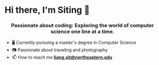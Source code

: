 <h1 ">Hi there, I'm Siting 👋</h1>
<h3 align="center">Passionate about coding: Exploring the world of computer science one line at a time.</h3>

- 🖥️ Currently pursuing a master's degree in Computer Science
- 📷 Passionate about traveling and photography
- 📫 How to reach me **liang.sit@northeastern.edu**



<!--
**liang-liang-siting/liang-liang-siting** is a ✨ _special_ ✨ repository because its `README.md` (this file) appears on your GitHub profile.

Here are some ideas to get you started:

- 🔭 I’m currently working on ...
- 🌱 I’m currently learning ...
- 👯 I’m looking to collaborate on ...
- 🤔 I’m looking for help with ...
- 💬 Ask me about ...
- 📫 How to reach me: ...
- 😄 Pronouns: ...
- ⚡ Fun fact: ...
-->
